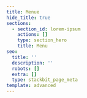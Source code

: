 ```yaml
---
title: Menue
hide_title: true
sections:
  - section_id: lorem-ipsum
    actions: []
    type: section_hero
    title: Menu
seo:
  title: ''
  description: ''
  robots: []
  extra: []
  type: stackbit_page_meta
template: advanced
---
```

